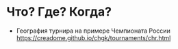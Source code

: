 # Что? Где? Когда?

* География турнира на примере Чемпионата России  https://creadome.github.io/chgk/tournaments/chr.html
